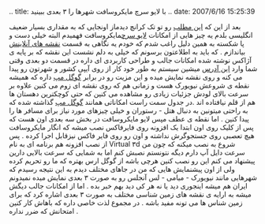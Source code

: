 .. title: با لایو سرچ مایکروسافت شهرها را ۳ بعدی ببینید .. date:
2007/6/16 15:25:39

بعد از این که [این
مطلب](http://www.techcrunch.com/2007/05/28/microsoft-live-takes-new-york-3d/)
رو تو تک کرانچ دیدماز اونجایی که به مقداری بسیار ضعیف انگلیسی بلدم یه
چیز هایی از امکانات [لایو سرچ](http://www.live.com/)مایکروسافت فهمیدم
البته خیلی دست و پا شکسته به همین دلیل راغب شدم که خودم یه نگاهی به قسمت
[نقشه های آنلاینش](http://maps.live.com/) بیاندازم . که باید به اطلاعتون
برسونم که خیلی به دلم نشست این نقشه که بر پایه ی آژاکس نوشته شده امکانات
جالب و طراحی کاربردی ای داره در قسمت دو بعدی وقتی شما وارد [این
آدرس](http://maps.live.com/) میشین سیستم به طور خود کار از روی آیپی کشور
و شهرتون رو پیدا می کنه و روی نقشه نمایش میده و این مزیت رو در برابر
[گوگل مپ](http://maps.google.com/) داره که همیشه نقطه ی شروعش نیویورک
هست و زمانی هم که روی نقشه ای زوم می کنین علاوه بر سرعت بالای لودش
جزئیات زیادی رو مشاهده می کنین که حتی کوچکترین دهستان ها هم از قلم
نیافتاده اند .در جدول سمت راست امکاناتی همانند [گوگل
مپ](http://maps.google.com/) گذاشته شده که به راحتی میتونین به دنبال
هتل - رستوران و خیلی چیزهای مورد نیاز برای مسافر ها را پیدا کنین . اما
نقطه ی عطف مپس لایو مایکروسافت در بخش سه بعدی اون هست که پس از کلیک روی
اون ابتدا یک افزونه روی فایرفاکس نصب میشه که انگار مایکروسافت هیچ تعصبی
روی جستجوگرش نداشته و اون رو روی فایر فاکس نیزقابل اجرا کرده . پس از نصب
افزونه هم برنامه ای به نام Virtual ۳d شروع به نصب میکنه که چون من سرعت
دایل آپ دارم دیگه نتونستم نصبش کنم اما به شمایی که سرعت بالایی دارین
پیشنهاد می کنم این رو نصب کنین هرچی باشه از گوگل ارس بهتره که ما رو
تحریم کرده ولی از اون پیشنمایش هایی که من در جاهای مختلف دیدم به این
نتیجه رسیدم که شهرهایی مانند نیویورک - میامی - لس آنجلس رو به صورت ۳
بعدی نمایش میده نمیدونم ایران هم میشه اینجوری دید یا نه هر کی دید بهم
خبر بده . اما از امکانات جالب دیگش میشه به ارایه ی نقشه های زمین شناسی
مختلف به صورت ۳ بعدی اشاره کرد که برای زمین شناس ها می تونه مفید باشه .
در مجموع لذت خاصی داره که باهاش کار کنین امتحانش که ضرر نداره .
